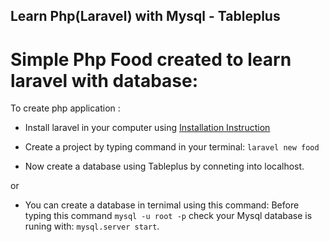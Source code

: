 ## Learn Php(Laravel) with Mysql - Tableplus

# Simple Php Food created to learn laravel with database:

To create php application :

- Install laravel in your computer using [Installation Instruction](https://laravel.com/docs/5.8/installation)

- Create a project by typing command in your terminal: `laravel new food`

- Now create a database using Tableplus by conneting into localhost.

or

- You can create a database in ternimal using this command:
Before typing this command `mysql -u root -p` check your Mysql database is runing with: `mysql.server start`.





